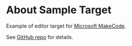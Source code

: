 # About Sample Target

Example of editor target for [Microsoft MakeCode](https://makecode.com/).

See [GitHub repo](https://github.com/Microsoft/pxt-arcade) for details.
